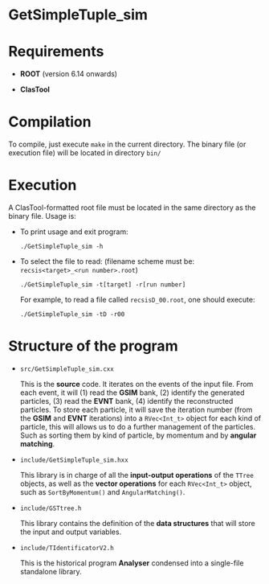 GetSimpleTuple_sim
======================

# Requirements

* **ROOT** (version 6.14 onwards)

* **ClasTool**

# Compilation

To compile, just execute `make` in the current directory. The binary file (or execution file) will be located in directory `bin/`

# Execution

A ClasTool-formatted root file must be located in the same directory as the binary file. Usage is:

* To print usage and exit program:

  ```
  ./GetSimpleTuple_sim -h
  ```

* To select the file to read: (filename scheme must be: `recsis<target>_<run number>.root`)

  ```
  ./GetSimpleTuple_sim -t[target] -r[run number]
  ``` 

  For example, to read a file called `recsisD_00.root`, one should execute:

  ```
  ./GetSimpleTuple_sim -tD -r00
  ``` 

# Structure of the program

* `src/GetSimpleTuple_sim.cxx`

  This is the **source** code. It iterates on the events of the input file. From each event, it will (1) read the **GSIM** bank, (2) identify the generated particles, (3) read the **EVNT** bank, (4) identify the reconstructed particles. To store each particle, it will save the iteration number (from the **GSIM** and **EVNT** iterations) into a `RVec<Int_t>` object for each kind of particle, this will allows us to do a further management of the particles. Such as sorting them by kind of particle, by momentum and by **angular matching**.

* `include/GetSimpleTuple_sim.hxx`

  This library is in charge of all the **input-output operations** of the `TTree` objects, as well as the **vector operations** for each `RVec<Int_t>` object, such as `SortByMomentum()` and `AngularMatching()`.

* `include/GSTtree.h`

  This library contains the definition of the **data structures** that will store the input and output variables.

* `include/TIdentificatorV2.h`

  This is the historical program **Analyser** condensed into a single-file standalone library.
